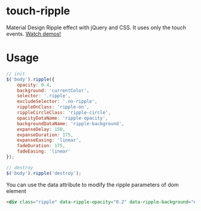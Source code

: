 # touch-ripple

Material Design Ripple effect with jQuery and CSS. It uses only the touch events. [Watch demos!](https://htmlpreview.github.io/?https://github.com/topvisor/touch-ripple/blob/master/demo.html)

# Usage

```javascript
// init
$('body').ripple({
	opacity: 0.4,
	background: 'currentColor',
	selector: '.ripple',
	excludeSelector: '.no-ripple',
	rippleOnClass: 'ripple-on',
	rippleCircleClass: 'ripple-circle',
	opacityDataName: 'ripple-opacity',
	backgroundDataName: 'ripple-background',
	expanseDelay: 150,
	expanseDuration: 175,
	expanseEasing: 'linear',
	fadeDuration: 175,
	fadeEasing: 'linear'
});

// destroy
$('body').ripple('destroy');
```

You can use the data attribute to modify the ripple parameters of dom element
```html
<div class="ripple" data-ripple-opacity="0.2" data-ripple-background="#000"></div> 
```